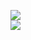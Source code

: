 [![](https://img.shields.io/badge/Made%20With-Github%20Spray-lightgrey.svg?style=for-the-badge&logo=github)](https://github.com/Annihil/github-spray#4372)  
[![](https://i.imgur.com/2DrTn0Z.gif)](https://github.com/Annihil/github-spray)